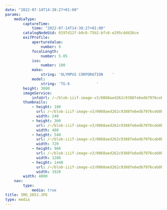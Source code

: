 ```yaml
---
date: "2022-07-14T14:38:27+01:00"
params:
    mediaType:
        captureTime:
            time: "2022-07-14T14:38:27+01:00"
        catalogNodeUid: 0197d12f-b0c6-75b2-bfc6-e295c4dd26ce
        exifProfile:
            apertureValue:
                number: 9
            focalLength:
                number: 5.05
            iso:
                number: 100
            make:
                string: 'OLYMPUS CORPORATION    '
            model:
                string: 'TG-6            '
        height: 3000
        imageService:
            infoUrl: /~/blob-iiif-image-v3/0068aed262c9388fe6edb7976ceb0b7af8b2b0771fd2722183933a548cf76200/info.json
        thumbnails:
            - height: 180
              url: /~/blob-iiif-image-v3/0068aed262c9388fe6edb7976ceb0b7af8b2b0771fd2722183933a548cf76200/full/240%2C180/0/default.jpg
              width: 240
            - height: 360
              url: /~/blob-iiif-image-v3/0068aed262c9388fe6edb7976ceb0b7af8b2b0771fd2722183933a548cf76200/full/480%2C360/0/default.jpg
              width: 480
            - height: 540
              url: /~/blob-iiif-image-v3/0068aed262c9388fe6edb7976ceb0b7af8b2b0771fd2722183933a548cf76200/full/720%2C540/0/default.jpg
              width: 720
            - height: 960
              url: /~/blob-iiif-image-v3/0068aed262c9388fe6edb7976ceb0b7af8b2b0771fd2722183933a548cf76200/full/1280%2C960/0/default.jpg
              width: 1280
            - height: 1440
              url: /~/blob-iiif-image-v3/0068aed262c9388fe6edb7976ceb0b7af8b2b0771fd2722183933a548cf76200/full/1920%2C1440/0/default.jpg
              width: 1920
        width: 4000
    nav:
        type:
            media: true
title: IMG_2653.JPG
type: media
---
```


